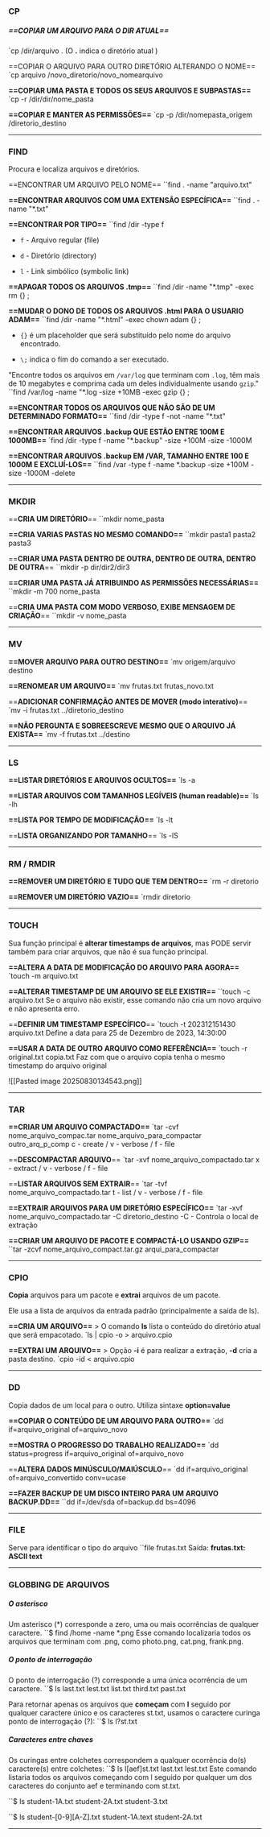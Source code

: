 
### **CP**
##### ==COPIAR UM ARQUIVO PARA O DIR ATUAL==
`cp /dir/arquivo .
(O **.** indica o diretório atual )

==COPIAR O ARQUIVO PARA OUTRO DIRETÓRIO ALTERANDO O NOME==
`cp arquivo /novo_diretorio/novo_nomearquivo

**==COPIAR UMA PASTA E TODOS OS SEUS ARQUIVOS E SUBPASTAS==**
`cp -r /dir/dir/nome_pasta

**==COPIAR E MANTER AS PERMISSÕES==**
`cp -p /dir/nomepasta_origem /diretorio_destino

----------------------------------------------------------------
### **FIND**

Procura e localiza arquivos e diretórios.

==ENCONTRAR UM ARQUIVO PELO NOME==
``find . -name "arquivo.txt"

**==ENCONTRAR ARQUIVOS COM UMA EXTENSÃO ESPECÍFICA==**
``find . -name "*.txt"

**==ENCONTRAR POR TIPO==**
``find /dir -type f 
- `f` - Arquivo regular (file)
    
- `d` - Diretório (directory)
    
- `l` - Link simbólico (symbolic link)

**==APAGAR TODOS OS ARQUIVOS .tmp==**
``find /dir -name "*.tmp" -exec rm {} \;

**==MUDAR O DONO DE TODOS OS ARQUIVOS .html PARA O USUARIO ADAM==**
``find /dir -name "*.html" -exec chown adam {} \; 
- `{}` é um placeholder que será substituído pelo nome do arquivo encontrado.
    
- `\;` indica o fim do comando a ser executado.

"Encontre todos os arquivos em `/var/log` que terminam com `.log`, têm mais de 10 megabytes e comprima cada um deles individualmente usando `gzip`."
``find /var/log -name "*.log -size +10MB -exec gzip {} \;

**==ENCONTRAR TODOS OS ARQUIVOS QUE NÃO SÃO DE UM DETERMINADO FORMATO==**
``find /dir -type f -not -name "*.txt"

**==ENCONTRAR ARQUIVOS .backup QUE ESTÃO ENTRE 100M E 1000MB==**
`find /dir -type f -name "*.backup" -size +100M -size -1000M

**==ENCONTRAR ARQUIVOS .backup EM /VAR, TAMANHO ENTRE 100 E 1000M E EXCLUÍ-LOS==**
``find /var -type f -name *.backup -size +100M -size -1000M -delete

--------------------------------------------------------------------------

### **MKDIR**

==**CRIA UM DIRETÓRIO**==
``mkdir nome_pasta

**==CRIA VARIAS PASTAS NO MESMO COMANDO==**
``mkdir pasta1 pasta2 pasta3

==**CRIAR UMA PASTA DENTRO DE OUTRA, DENTRO DE OUTRA, DENTRO DE OUTRA**==
``mkdir -p dir/dir2/dir3

**==CRIAR UMA PASTA JÁ ATRIBUINDO AS PERMISSÕES NECESSÁRIAS==**
``mkdir -m 700 nome_pasta

==**CRIA UMA PASTA COM MODO VERBOSO, EXIBE MENSAGEM DE CRIAÇÃO**==
``mkdir -v nome_pasta

------------------------------------------------------------------------

### **MV**

**==MOVER ARQUIVO PARA OUTRO DESTINO==**
`mv origem/arquivo destino

**==RENOMEAR UM ARQUIVO==**
`mv frutas.txt frutas_novo.txt

==**ADICIONAR CONFIRMAÇÃO ANTES DE MOVER (modo interativo)**==
`mv -i frutas.txt ../diretorio_destino

**==NÃO PERGUNTA E SOBREESCREVE MESMO QUE O ARQUIVO JÁ EXISTA==**
`mv -f frutas.txt ../destino

------------------------------------------------------------------------
### **LS**

**==LISTAR DIRETÓRIOS E ARQUIVOS OCULTOS==**
`ls -a

**==LISTAR ARQUIVOS COM TAMANHOS LEGÍVEIS (human readable)==**
`ls -lh

**==LISTA POR TEMPO DE MODIFICAÇÃO==**
`ls -lt

==**LISTA ORGANIZANDO POR TAMANHO**==
`ls -lS

------------------------------------------------------------------------

### **RM** / **RMDIR**

**==REMOVER UM DIRETÓRIO E TUDO QUE TEM DENTRO==**
`rm -r diretorio

**==REMOVER UM DIRETÓRIO VAZIO==**
`rmdir diretorio

------------------------------------------------------------------------
### **TOUCH**
Sua função principal é **alterar timestamps de arquivos**, mas PODE servir também para criar arquivos, que não é sua função principal.

**==ALTERA A DATA DE MODIFICAÇÃO DO ARQUIVO PARA AGORA==**
`touch -m arquivo.txt

**==ALTERAR TIMESTAMP DE UM ARQUIVO SE ELE EXISTIR==**
``touch -c arquivo.txt
Se o arquivo não existir, esse comando não cria um novo arquivo e não apresenta erro.

==**DEFINIR UM TIMESTAMP ESPECÍFICO**==
`touch -t 202312151430 arquivo.txt
Define a data para 25 de Dezembro de 2023, 14:30:00

**==USAR A DATA DE OUTRO ARQUIVO COMO REFERÊNCIA==**
`touch -r original.txt copia.txt
Faz com que o arquivo copia tenha o mesmo timestamp do arquivo original

![[Pasted image 20250830134543.png]]


------------------------------------------------------------------------

### **TAR**

**==CRIAR UM ARQUIVO COMPACTADO==**
`tar -cvf nome_arquivo_compac.tar nome_arquivo_para_compactar outro_arq_p_comp
c - create / v - verbose / f - file

==**DESCOMPACTAR ARQUIVO**== 
`tar -xvf nome_arquivo_compactado.tar
x - extract / v - verbose / f - file

==**LISTAR ARQUIVOS SEM EXTRAIR**==
`tar -tvf nome_arquivo_compactado.tar
t - list / v - verbose / f - file

**==EXTRAIR ARQUIVOS PARA UM DIRETÓRIO ESPECÍFICO==**
`tar -xvf nome_arquivo_compactado.tar -C diretorio_destino
-C - Controla o local de extração

**==CRIAR UM ARQUIVO DE PACOTE E COMPACTÁ-LO USANDO GZIP==**
``tar -zcvf nome_arquivo_compact.tar.gz arqui_para_compactar



------------------------------------------------------------------------

### **CPIO**

**Copia** arquivos para um pacote e **extrai** arquivos de um pacote.

Ele usa a lista de arquivos da entrada padrão (principalmente a saída de ls).

**==CRIA UM ARQUIVO==**  > O comando **ls** lista o conteúdo do diretório atual que será empacotado. 
`ls | cpio -o > arquivo.cpio

**==EXTRAI UM ARQUIVO==** > Opção **-i** é para realizar a extração, **-d** cria a pasta destino.
`cpio -id < arquivo.cpio

------------------------------------------------------------------------
### **DD**

Copia dados de um local para o outro. Utiliza sintaxe **option=value**

**==COPIAR O CONTEÚDO DE UM ARQUIVO PARA OUTRO==**
`dd if=arquivo_original of=arquivo_novo

**==MOSTRA O PROGRESSO DO TRABALHO REALIZADO==**
`dd status=progress if=arquivo_original of=arquivo_novo

==**ALTERA DADOS MINÚSCULO/MAIÚSCULO**==
`dd if=arquivo_original of=arquivo_convertido conv=ucase

**==FAZER BACKUP DE UM DISCO INTEIRO PARA UM ARQUIVO BACKUP.DD==**
``dd if=/dev/sda of=backup.dd bs=4096

---------------------------------------------------------

### **FILE**

Serve para identificar o tipo do arquivo
``file frutas.txt
	Saída: **frutas.txt: ASCII text**

---------------------------------------------------------------------------
### **GLOBBING DE ARQUIVOS**

##### O asterisco
Um asterisco (*) corresponde a zero, uma ou mais ocorrências de qualquer caractere.
``$ find /home -name *.png
Esse comando localizaria todos os arquivos que terminam com .png, como photo.png, cat.png, frank.png.

##### O ponto de interrogação
O ponto de interrogação (?) corresponde a uma única ocorrência de um caractere.
``$ ls 
	last.txt lest.txt list.txt third.txt past.txt

Para retornar apenas os arquivos que **começam** com **l** seguido por qualquer caractere único e os caracteres st.txt, usamos o caractere curinga ponto de interrogação (?):
``$ ls l?st.txt

##### Caracteres entre chaves
Os curingas entre colchetes correspondem a qualquer ocorrência do(s) caractere(s) entre colchetes:
``$ ls l[aef]st.txt 
	last.txt lest.txt
Este comando listaria todos os arquivos começando com l seguido por qualquer um dos caracteres do conjunto aef e terminando com st.txt.

``$ ls 
	student-1A.txt student-2A.txt student-3.txt 

``$ ls student-[0-9][A-Z].txt 
	student-1A.text student-2A.txt

--------------------------------------------------------------------------
